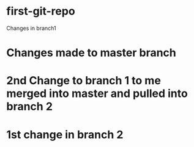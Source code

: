 # first-git-repo
Changes in branch1

# Changes made to master branch

# 2nd Change to branch 1 to me merged into master and pulled into branch 2

# 1st change in branch 2